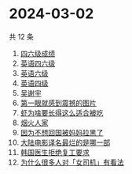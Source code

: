 # 2024-03-02

共 12 条

<!-- BEGIN -->
<!-- 最后更新时间 Sat Mar 02 2024 14:09:55 GMT+0800 (China Standard Time) -->

1. [四六级成绩](https://www.zhihu.com/search?q=%E5%9B%9B%E5%85%AD%E7%BA%A7%E6%88%90%E7%BB%A9)
1. [英语四六级](https://www.zhihu.com/search?q=%E8%8B%B1%E8%AF%AD%E5%9B%9B%E5%85%AD%E7%BA%A7)
1. [英语六级](https://www.zhihu.com/search?q=%E8%8B%B1%E8%AF%AD%E5%85%AD%E7%BA%A7)
1. [英语四级](https://www.zhihu.com/search?q=%E8%8B%B1%E8%AF%AD%E5%9B%9B%E7%BA%A7)
1. [吴谢宇](https://www.zhihu.com/search?q=%E5%90%B4%E8%B0%A2%E5%AE%87)
1. [第一眼就感到震撼的图片](https://www.zhihu.com/search?q=%E7%AC%AC%E4%B8%80%E7%9C%BC%E5%B0%B1%E6%84%9F%E5%88%B0%E9%9C%87%E6%92%BC%E7%9A%84%E5%9B%BE%E7%89%87)
1. [虾为啥要长得这么适合被吃](https://www.zhihu.com/search?q=%E8%99%BE%E4%B8%BA%E5%95%A5%E8%A6%81%E9%95%BF%E5%BE%97%E8%BF%99%E4%B9%88%E9%80%82%E5%90%88%E8%A2%AB%E5%90%83)
1. [烟火人家](https://www.zhihu.com/search?q=%E7%83%9F%E7%81%AB%E4%BA%BA%E5%AE%B6)
1. [因为不想回国被妈妈拉黑了](https://www.zhihu.com/search?q=%E5%9B%A0%E4%B8%BA%E4%B8%8D%E6%83%B3%E5%9B%9E%E5%9B%BD%E8%A2%AB%E5%A6%88%E5%A6%88%E6%8B%89%E9%BB%91%E4%BA%86)
1. [大陆电影译名最烂的是哪一部](https://www.zhihu.com/search?q=%E5%A4%A7%E9%99%86%E7%94%B5%E5%BD%B1%E8%AF%91%E5%90%8D%E6%9C%80%E7%83%82%E7%9A%84%E6%98%AF%E5%93%AA%E4%B8%80%E9%83%A8)
1. [韩国医生拒绝复工要求](https://www.zhihu.com/search?q=%E9%9F%A9%E5%9B%BD%E5%8C%BB%E7%94%9F%E6%8B%92%E7%BB%9D%E5%A4%8D%E5%B7%A5%E8%A6%81%E6%B1%82)
1. [为什么很多人对「女司机」有看法](https://www.zhihu.com/search?q=%E4%B8%BA%E4%BB%80%E4%B9%88%E5%BE%88%E5%A4%9A%E4%BA%BA%E5%AF%B9%E3%80%8C%E5%A5%B3%E5%8F%B8%E6%9C%BA%E3%80%8D%E6%9C%89%E7%9C%8B%E6%B3%95)

<!-- END -->
